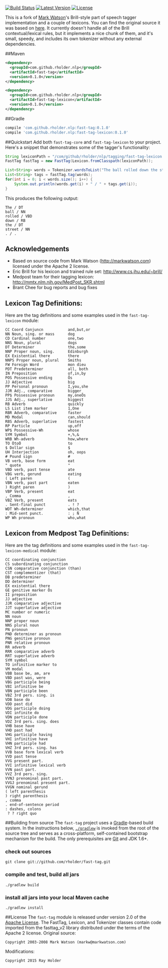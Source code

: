 [![Build Status](http://img.shields.io/travis/rholder/fast-tag.svg)](https://travis-ci.org/rholder/fast-tag) [![Latest Version](http://img.shields.io/badge/latest-0.1.0-brightgreen.svg)](https://github.com/rholder/fast-tag/releases/tag/v0.1.0) [![License](http://img.shields.io/badge/license-apache%202-brightgreen.svg)](https://github.com/rholder/fast-tag/blob/master/LICENSE)

This is a fork of [Mark Watson](http://markwatson.com)'s Brill-style part of speech
tagger implementation and a couple of lexicons. You can find the original source
it was based on [here](https://github.com/mark-watson/fasttag_v2). It currently
doesn't handle all of the Brill contextual/lexical rules, but it implements a
nice chunk of them, and it's small, speedy, and includes its own tokenizer
without any external dependencies.

##Maven
```xml
<dependency>
  <groupId>com.github.rholder.nlp</groupId>
  <artifactId>fast-tag</artifactId>
  <version>0.1.0</version>
</dependency>

<dependency>
  <groupId>com.github.rholder.nlp</groupId>
  <artifactId>fast-tag-lexicon</artifactId>
  <version>0.1.0</version>
</dependency>
```

##Gradle
```groovy
compile 'com.github.rholder.nlp:fast-tag:0.1.0'
compile 'com.github.rholder.nlp:fast-tag-lexicon:0.1.0'
```

##Quickstart
Add both `fast-tag-core` and `fast-tag-lexicon` to your project. Here's a
snippet that demonstrates some of the tagger's functionality:

```java
String lexiconPath = "/com/github/rholder/nlp/tagging/fast-tag-lexicon.txt";
FastTag fastTag = new FastTag(Lexicon.fromClasspath(lexiconPath));

List<String> words = Tokenizer.wordsToList("The ball rolled down the street.");
List<String> tags = fastTag.tag(words);
for(int i = 0; i < words.size(); i++) {
    System.out.println(words.get(i) + " / " + tags.get(i));
}
```

This produces the following output:

```
The / DT
ball / NN
rolled / VBD
down / RB
the / DT
street / NN
. / .
```

## Acknowledgements
* Based on source code from Mark Watson (http://markwatson.com) licensed under the Apache 2 license.
* Eric Brill for his lexicon and trained rule set: http://www.cs.jhu.edu/~brill/
* Medpost team for their tagging lexicon: http://mmtx.nlm.nih.gov/MedPost_SKR.shtml
* Brant Chee for bug reports and bug fixes

## Lexicon Tag Definitions:
Here are the tag definitions and some examples used in the `fast-tag-lexicon` module:

```
CC Coord Conjuncn           and,but,or
NN Noun, sing. or mass      dog
CD Cardinal number          one,two
NNS Noun, plural            dogs
DT Determiner               the,some
NNP Proper noun, sing.      Edinburgh
EX Existential there        there
NNPS Proper noun, plural    Smiths
FW Foreign Word             mon dieu
PDT Predeterminer           all, both
IN Preposition              of,in,by
POS Possessive ending       Õs
JJ Adjective                big
PP Personal pronoun         I,you,she
JJR Adj., comparative       bigger
PP$ Possessive pronoun      my,oneÕs
JJS Adj., superlative       biggest
RB Adverb                   quickly
LS List item marker         1,One
RBR Adverb, comparative     faster
MD Modal                    can,should
RBS Adverb, superlative     fastest
RP Particle                 up,off
WP$ Possessive-Wh           whose
SYM Symbol                  +,%,&
WRB Wh-adverb               how,where
TO ÒtoÓ                     to
$ Dollar sign               $
UH Interjection             oh, oops
# Pound sign                #
VB verb, base form          eat
" quote                     "
VBD verb, past tense        ate
VBG verb, gerund            eating
( Left paren                (
VBN verb, past part         eaten
) Right paren               )
VBP Verb, present           eat
, Comma                     ,
VBZ Verb, present           eats
. Sent-final punct          . ! ?
WDT Wh-determiner           which,that
: Mid-sent punct.           : ; Ñ
WP Wh pronoun               who,what
```

## Lexicon from Medpost Tag Definitions:
Here are the tag definitions and some examples used in the `fast-tag-lexicon-medical` module:

```
CC coordinating conjunction
CS subordinating conjunction
CSN comparative conjunction (than)
CST complementizer (that)
DB predeterminer
DD determiner
EX existential there
GE genitive marker Õs
II preposition
JJ adjective
JJR comparative adjective
JJT superlative adjective
MC number or numeric
NN noun
NNP proper noun
NNS plural noun
PN pronoun
PND determiner as pronoun
PNG genitive pronoun
PNR relative pronoun
RR adverb 
RRR comparative adverb
RRT superlative adverb
SYM symbol
TO infinitive marker to
VM modal
VBB base be, am, are
VBD past was, were
VBG participle being
VBI infinitive be
VBN participle been
VBZ 3rd pers. sing. is
VDB base do
VDD past did
VDG participle doing
VDI infinite do
VDN participle done
VDZ 3rd pers. sing. does
VHB base have
VHD past had
VHG participle having
VHI infinitive have
VHN participle had
VHZ 3rd pers. sing. has
VVB base form lexical verb
VVD past tense
VVG present part.
VVI infinitive lexical verb
VVN past part.
VVZ 3rd pers. sing.
VVNJ prenominal past part.
VVGJ prenominal present part.
VVGN nominal gerund
( left parenthesis
) right parenthesis
, comma
. end-of-sentence period
: dashes, colons
 ? ? right quo
```

##Building from source
The `fast-tag` project uses a [Gradle](http://gradle.org)-based build system. In the instructions
below, [`./gradlew`](http://vimeo.com/34436402) is invoked from the root of the source tree and serves as
a cross-platform, self-contained bootstrap mechanism for the build. The only
prerequisites are [Git](https://help.github.com/articles/set-up-git) and JDK 1.6+.

### check out sources
`git clone git://github.com/rholder/fast-tag.git`

### compile and test, build all jars
`./gradlew build`

### install all jars into your local Maven cache
`./gradlew install`

##License
The `fast-tag` module is released under version 2.0 of the
[Apache License](http://www.apache.org/licenses/LICENSE-2.0). The FastTag,
Lexicon, and Tokenizer classes contain code imported from the fasttag_v2 library
distributed under the terms of the Apache 2 license. Original source:
```
Copyright 2003-2008 Mark Watson (markw@markwatson.com)
```
Modifications:
```
Copyright 2015 Ray Holder
```
